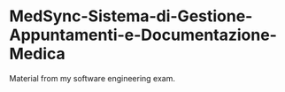 # MedSync-Sistema-di-Gestione-Appuntamenti-e-Documentazione-Medica
Material from my software engineering exam. 
